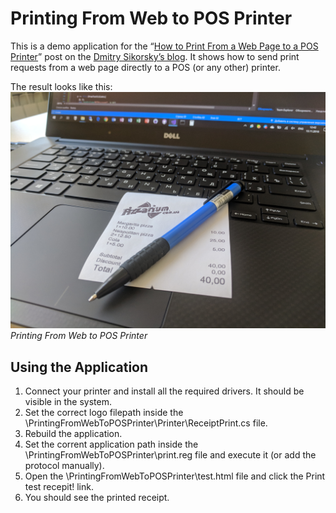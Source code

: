 # Printing From Web to POS Printer
This is a demo application for the
“[How to Print From a Web Page to a POS Printer](https://medium.com/@dmitry.a.sikorsky/how-to-print-from-a-web-page-to-a-pos-printer-8d5b39fc975b)”
post on the [Dmitry Sikorsky’s blog](https://medium.com/@dmitry.a.sikorsky).
It shows how to send print requests from a web page directly to a POS (or any other) printer.

The result looks like this:
![Printing From Web to POS Printer](result.jpg)
*Printing From Web to POS Printer*

## Using the Application

1. Connect your printer and install all the required drivers. It should be visible in the system.
2. Set the correct logo filepath inside the \PrintingFromWebToPOSPrinter\Printer\ReceiptPrint.cs file.
3. Rebuild the application.
4. Set the corrent application path inside the \PrintingFromWebToPOSPrinter\print.reg file and execute it (or add the protocol manually).
5. Open the \PrintingFromWebToPOSPrinter\test.html file and click the Print test recepit! link.
6. You should see the printed receipt.